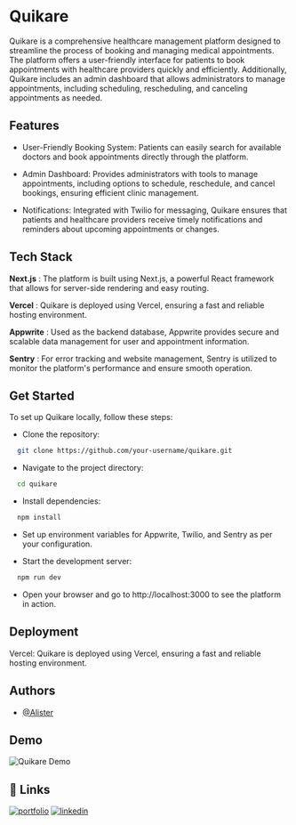 # Quikare

Quikare is a comprehensive healthcare management platform designed to streamline the process of booking and managing medical appointments. The platform offers a user-friendly interface for patients to book appointments with healthcare providers quickly and efficiently. Additionally, Quikare includes an admin dashboard that allows administrators to manage appointments, including scheduling, rescheduling, and canceling appointments as needed.

## Features

- User-Friendly Booking System: Patients can easily search for available doctors and book appointments directly through the platform.

- Admin Dashboard: Provides administrators with tools to manage appointments, including options to schedule, reschedule, and cancel bookings, ensuring efficient clinic management.

- Notifications: Integrated with Twilio for messaging, Quikare ensures that patients and healthcare providers receive timely notifications and reminders about upcoming appointments or changes.

## Tech Stack

**Next.js** : The platform is built using Next.js, a powerful React framework that allows for server-side rendering and easy routing.

**Vercel** : Quikare is deployed using Vercel, ensuring a fast and reliable hosting environment.

**Appwrite** : Used as the backend database, Appwrite provides secure and scalable data management for user and appointment information.

**Sentry** : For error tracking and website management, Sentry is utilized to monitor the platform's performance and ensure smooth operation.

## Get Started

To set up Quikare locally, follow these steps:

- Clone the repository:

```bash
  git clone https://github.com/your-username/quikare.git

```

- Navigate to the project directory:

```bash
  cd quikare
```

- Install dependencies:

```bash
  npm install
```

- Set up environment variables for Appwrite, Twilio, and Sentry as per your configuration.

- Start the development server:

```bash
  npm run dev
```

- Open your browser and go to http://localhost:3000 to see the platform in action.

## Deployment

Vercel: Quikare is deployed using Vercel, ensuring a fast and reliable hosting environment.

## Authors

- [@Alister](https://www.github.com/Alister1210)

## Demo

![Quikare Demo](https://www.linkedin.com/posts/alister1210_healthcare-techforgood-nextjs-activity-7233147910345900032-zJZ9?utm_source=share&utm_medium=member_desktop)

## 🔗 Links

[![portfolio](https://img.shields.io/badge/my_portfolio-000?style=for-the-badge&logo=ko-fi&logoColor=white)](https://github.com/Alister1210)
[![linkedin](https://img.shields.io/badge/linkedin-0A66C2?style=for-the-badge&logo=linkedin&logoColor=white)](www.linkedin.com/in/alister1210)

